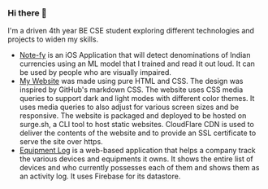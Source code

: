 ### Hi there 👋

I'm a driven 4th year BE CSE student exploring different technologies and projects to widen my skills.

- [Note-fy](https://github.com/rahulvshekar/note-fy) is an iOS Application that will detect denominations of Indian currencies using an ML model that I trained and read it out loud. It can be used by people who are visually impaired.
- [My Website](https://rahulvshekar.com) was made using pure HTML and CSS. The design was inspired by GitHub's markdown CSS. The website uses CSS media queries to support dark and light modes with different color themes. It uses media queries to also adjust for various screen sizes and be responsive. The website is packaged and deployed to be hosted on surge.sh, a CLI tool to host static websites. CloudFlare CDN is used to deliver the contents of the website and to provide an SSL certificate to serve the site over https.
- [Equipment Log](https://github.com/rahulvshekar/equipmentLog_firebase) is a web-based application that helps a company track the various devices and equipments it owns. It shows the entire list of devices and who currently possesses each of them and shows them as an activity log. It uses Firebase for its datastore.
